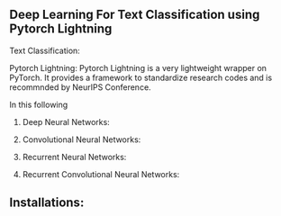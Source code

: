 
## Deep Learning For Text Classification using Pytorch Lightning

Text Classification:

Pytorch Lightning: Pytorch Lightning is a very lightweight wrapper on PyTorch. It provides a framework to standardize research codes and is recommnded by NeurIPS Conference.

In this following

1. Deep Neural Networks:

2. Convolutional Neural Networks:
3. Recurrent Neural Networks:
4. Recurrent Convolutional Neural Networks:

## Installations:
